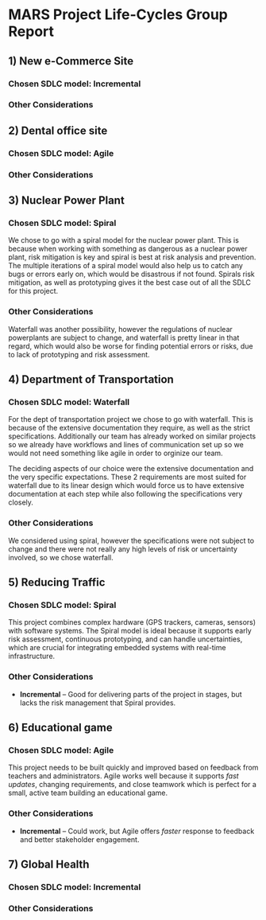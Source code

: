 # MARS Project Life-Cycles Group Report


## 1) New e-Commerce Site
### Chosen SDLC model: Incremental
<!-- Add justification, which includes key aspects below-->

### Other Considerations 
<!-- Add other considered options below-->


## 2) Dental office site
### Chosen SDLC model: Agile
<!-- Add justification, which includes key aspects below-->

### Other Considerations 
<!-- Add other considered options below-->


## 3) Nuclear Power Plant
### Chosen SDLC model: Spiral
<!-- Add justification, which includes key aspects below-->

We chose to go with a spiral model for the nuclear power plant. This is because when working with something as dangerous as a nuclear power plant, risk mitigation is key and spiral is best at risk analysis and prevention. The multiple iterations of a spiral model would also help us to catch any bugs or errors early on, which would be disastrous if not found. Spirals risk mitigation, as well as prototyping gives it the best case out of all the SDLC for this project.



### Other Considerations 
<!-- Add other considered options below-->
Waterfall was another possibility, however the regulations of nuclear powerplants are subject to change, and waterfall is pretty linear in that regard, which would also be worse for finding potential errors or risks, due to lack of prototyping and risk assessment. 


## 4) Department of Transportation
### Chosen SDLC model: Waterfall
<!-- Add justification, which includes key aspects below-->
For the dept of transportation project we chose to go with waterfall. This is because of the extensive documentation they require, as well as the strict specifications. Additionally our team has already worked on similar projects so we already have workflows and lines of communication set up so we would not need something like agile in order to orginize our team.

The deciding aspects of our choice were the extensive documentation and the very specific expectations. These 2 requirements are most suited for waterfall due to its linear design which would force us to have extensive documentation at each step while also following the specifications very closely. 

### Other Considerations 
<!-- Add other considered options below-->

We considered using spiral, however the specifications were not subject to change and there were not really any high levels of risk or uncertainty involved, so we chose waterfall.


## 5) Reducing Traffic
### Chosen SDLC model: Spiral
 This project combines complex hardware (GPS trackers, cameras, sensors) with software systems. The Spiral model is ideal because it supports early risk assessment, continuous prototyping, and can handle uncertainties, which are crucial for integrating embedded systems with real-time infrastructure.

### Other Considerations 
- **Incremental** –  Good for delivering parts of the project in stages, but lacks the risk management that Spiral provides.


## 6) Educational game
### Chosen SDLC model: Agile
This project needs to be built quickly and improved based on feedback from teachers and administrators. Agile works well because it supports *fast updates*, changing requirements, and close teamwork  which is perfect for a small, active team building an educational game.

### Other Considerations 
- **Incremental** – Could work, but Agile offers *faster* response to feedback and better stakeholder engagement.


## 7) Global Health
### Chosen SDLC model: Incremental
<!-- Add justification, which includes key aspects below-->

### Other Considerations 
<!-- Add other considered options below-->


